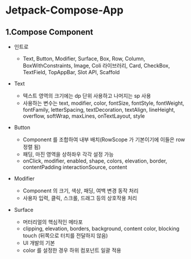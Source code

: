 # Jetpack-Compose-App


## 1.Compose Component
- 인트로
  + Text, Button, Modifier, Surface, Box, Row, Column, BoxWithConstraints, Image, Coli 라이브러리,
  Card, CheckBox, TextField, TopAppBar, Slot API, Scaffold
  
- Text
  + 텍스트 영역의 크기에는 dp 단위 사용하고 나머지는 sp 사용
  + 사용하는 변수는 text, modifier, color, fontSize, fontStyle, fontWeight, fontFamily,
  letterSpacing, textDecoration, textAlign, lineHeight, overflow, softWrap, maxLines,
  onTextLayout, style

- Button
  + Component 를 조합하여 내부 배치(RowScope 가 기본이기에 이들은 row 정렬 됨)
  + 패딩, 마진 영역을 상하좌우 각각 설정 가능
  + onClick, modifier, enabled, shape, colors, elevation, border, contentPadding
  interactionSource, content

- Modifier
  + Component 의 크기, 색상, 패딩, 여백 변경 동작 처리
  + 사용자 입력, 클릭, 스크롤, 드래그 등의 상호작용 처리

- Surface
  + 머터리얼의 핵심적인 메타포
  + clipping, elevation, borders, background, content color, blocking touch
    (뒤쪽으로 터치를 전달하지 않음)
  + UI 개발의 기본
  + color 를 설정한 경우 하위 컴포넌트 일괄 적용